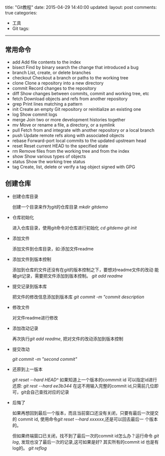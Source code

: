 title: "Git教程"
date: 2015-04-29 14:40:00
updated:
layout: post
comments:   true
categories:
- 工具
- Git
tags:
---

## 常用命令

- add        Add file contents to the index
- bisect     Find by binary search the change that introduced a bug
- branch     List, create, or delete branches
- checkout   Checkout a branch or paths to the working tree
- clone      Clone a repository into a new directory
- commit     Record changes to the repository
- diff       Show changes between commits, commit and working tree, etc
- fetch      Download objects and refs from another repository
- grep       Print lines matching a pattern
- init       Create an empty Git repository or reinitialize an existing one
- log        Show commit logs
- merge      Join two or more development histories together
- mv         Move or rename a file, a directory, or a symlink
- pull       Fetch from and integrate with another repository or a local branch
- push       Update remote refs along with associated objects
- rebase     Forward-port local commits to the updated upstream head
- reset      Reset current HEAD to the specified state
- rm         Remove files from the working tree and from the index
- show       Show various types of objects
- status     Show the working tree status
- tag        Create, list, delete or verify a tag object signed with GPG


## 创建仓库

- 创建仓库目录

    创建一个目录来作为git的仓库目录
    *mkdir gitdemo*

- 仓库初始化

    进入仓库目录，使用git命令对仓库进行初始化
    *cd gitdemo*
    *git init*

- 添加文件

    添加文件到仓库目录，如:添加文件readme

- 添加文件到版本控制

    添加到仓库的文件还没有在git的版本控制之下，要想对readme文件的改动
    能被git记录，需要把文件添加到版本控制。
    *git add readme*

- 提交记录到版本库

    把文件的修改信息添加到版本库
    *git commit -m "commit description*

- 修改文件

    对文件readme进行修改

- 添加改动记录

    再次执行*git add readme*, 把对文件的改动添加到版本控制

- 提交改动

    *git commit -m "second commit"*

- 还原到上一版本

    *git reset --hard HEAD^*
    如果知道上一个版本的commmit id 可以指定id进行还原:
    *git rest --hard ee3b344*
    在这不用输入完整的commit id,只需前几位即可，git会自己查找对应的记录

- 后悔了

    如果再想回到最后一个版本，而且当前窗口还没有关闭，只要有最后一次提交的
    commit id, 使用命令*git reset --hard xxxxxx*,还是可以回去最后一
    个版本的。

    但如果终端窗口已关闭，找不到了最后一次的commit id怎么办？运行命令
    *git log*, 发现也没了最后一次的记录,这可如果是好?
    其实所有的commit id 也是有log的。
    *git reflog*

